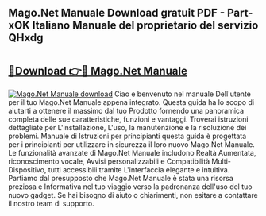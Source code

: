 ## Mago.Net Manuale Download gratuit PDF - Part-xOK Italiano Manuale del proprietario del servizio QHxdg

# <h2><a href="http://dfe8yk.blite.top/?on=Mago.Net+Manuale">🔗Download 👉🔴 Mago.Net Manuale</a></h2>

[![Mago.Net Manuale download](https://i.imgur.com/lujVjoI.png)](http://dfe8yk.blite.top/?on=Mago.Net+Manuale)
Ciao e benvenuto nel manuale Dell'utente per il tuo Mago.Net Manuale appena integrato. Questa guida ha lo scopo di aiutarti a ottenere il massimo dal tuo Prodotto fornendo una panoramica completa delle sue caratteristiche, funzioni e vantaggi. Troverai istruzioni dettagliate per L'installazione, L'uso, la manutenzione e la risoluzione dei problemi. Manuale di Istruzioni per principianti questa guida è progettata per i principianti per utilizzare in sicurezza il loro nuovo Mago.Net Manuale. Le funzionalità avanzate di Mago.Net Manuale includono Realtà Aumentata, riconoscimento vocale, Avvisi personalizzabili e Compatibilità Multi-Dispositivo, tutti accessibili tramite L'interfaccia elegante e intuitiva. Partiamo dal presupposto che Mago.Net Manuale è stata una risorsa preziosa e Informativa nel tuo viaggio verso la padronanza dell'uso del tuo nuovo gadget. Se hai bisogno di aiuto o chiarimenti, non esitare a contattare il nostro team di supporto.
